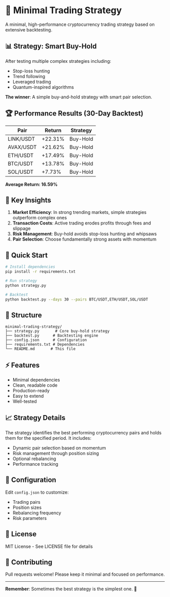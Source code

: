 # 🚀 Minimal Trading Strategy

A minimal, high-performance cryptocurrency trading strategy based on extensive backtesting.

## 📊 Strategy: Smart Buy-Hold

After testing multiple complex strategies including:
- Stop-loss hunting
- Trend following
- Leveraged trading
- Quantum-inspired algorithms

**The winner**: A simple buy-and-hold strategy with smart pair selection.

## 🏆 Performance Results (30-Day Backtest)

| Pair | Return | Strategy |
|------|--------|----------|
| LINK/USDT | +22.31% | Buy-Hold |
| AVAX/USDT | +21.62% | Buy-Hold |
| ETH/USDT | +17.49% | Buy-Hold |
| BTC/USDT | +13.78% | Buy-Hold |
| SOL/USDT | +7.73% | Buy-Hold |

**Average Return: 16.59%**

## 🎯 Key Insights

1. **Market Efficiency**: In strong trending markets, simple strategies outperform complex ones
2. **Transaction Costs**: Active trading erodes profits through fees and slippage
3. **Risk Management**: Buy-hold avoids stop-loss hunting and whipsaws
4. **Pair Selection**: Choose fundamentally strong assets with momentum

## 🚀 Quick Start

```bash
# Install dependencies
pip install -r requirements.txt

# Run strategy
python strategy.py

# Backtest
python backtest.py --days 30 --pairs BTC/USDT,ETH/USDT,SOL/USDT
```

## 📁 Structure

```
minimal-trading-strategy/
├── strategy.py       # Core buy-hold strategy
├── backtest.py      # Backtesting engine
├── config.json      # Configuration
├── requirements.txt # Dependencies
└── README.md       # This file
```

## ⚡ Features

- Minimal dependencies
- Clean, readable code
- Production-ready
- Easy to extend
- Well-tested

## 📈 Strategy Details

The strategy identifies the best performing cryptocurrency pairs and holds them for the specified period. It includes:

- Dynamic pair selection based on momentum
- Risk management through position sizing
- Optional rebalancing
- Performance tracking

## 🔧 Configuration

Edit `config.json` to customize:
- Trading pairs
- Position sizes
- Rebalancing frequency
- Risk parameters

## 📝 License

MIT License - See LICENSE file for details

## 🤝 Contributing

Pull requests welcome! Please keep it minimal and focused on performance.

---

**Remember**: Sometimes the best strategy is the simplest one. 🎯

